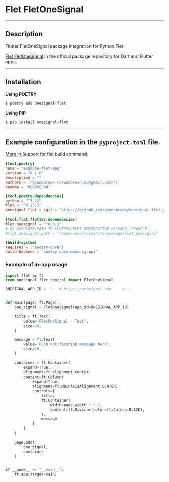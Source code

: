 # Flet FletOneSignal

---

## Description

Flutter FletOneSignal package integration for Python Flet

[Flet FletOneSignal](https://pub.dev/packages?q=flet_onesignal) in the official package repository for Dart and Flutter apps.

---

## Installation

**Using POETRY**

```console
$ poetry add onesignal-flet
```

**Using PIP**

```console
$ pip install onesignal-flet
```

---

## Example configuration in the `pyproject.toml` file.

[More in ](https://flet.dev/blog/pyproject-toml-support-for-flet-build-command/) Support for flet build command.

```toml
[tool.poetry]
name = "example-flet-app"
version = "0.1.0"
description = ""
authors = ["brunobrown <brunobrown.86@gmail.com>"]
readme = "README.md"

[tool.poetry.dependencies]
python = "^3.12"
flet = "^0.25.2"
onesignal_flet = {git = "https://github.com/brunobrown/onesignal-flet.git", rev = "main"}

[tool.flet.flutter.dependencies]
flet_onesignal = "^0.0.1"
# OR ABSOLUTE PATH TO FLUTTER/FLET INTEGRATION PACKAGE. EXAMPLE:
#flet_onesignal.path = "/home/<user>/path/to/package/flet_onesignal"

[build-system]
requires = ["poetry-core"]
build-backend = "poetry.core.masonry.api"


```

### Example of in-app usage

```Python
import flet as ft
from onesignal_flet.control import FletOneSignal

ONESIGNAL_APP_ID = ''   # https://onesignal.com     <---


def main(page: ft.Page):
    one_signal = FletOneSignal(app_id=ONESIGNAL_APP_ID)

    title = ft.Text(
        value='FletOneSignal - Test',
        size=20,
    )

    message = ft.Text(
        value='Push notification message here',
        size=20,
    )

    container = ft.Container(
        expand=True,
        alignment=ft.alignment.center,
        content=ft.Column(
            expand=True,
            alignment=ft.MainAxisAlignment.CENTER,
            controls=[
                title,
                ft.Container(
                    width=page.width * 0.3,
                    content=ft.Divider(color=ft.Colors.BLACK),
                ),
                message
            ]
        )
    )

    page.add(
        one_signal,
        container
    )


if __name__ == "__main__":
    ft.app(target=main)

```
